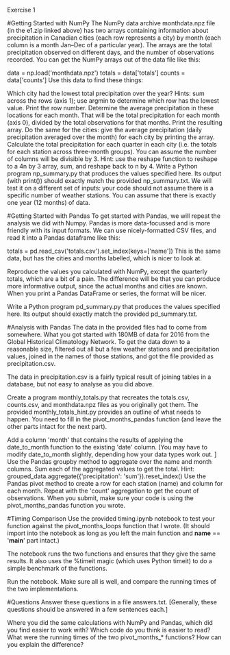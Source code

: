 Exercise 1

#Getting Started with NumPy
The NumPy data archive monthdata.npz file (in the e1.zip linked above) has two arrays containing information about precipitation in Canadian cities (each row represents a city) by month (each column is a month Jan–Dec of a particular year). The arrays are the total precipitation observed on different days, and the number of observations recorded. You can get the NumPy arrays out of the data file like this:

data = np.load('monthdata.npz')
totals = data['totals']
counts = data['counts']
Use this data to find these things:

Which city had the lowest total precipitation over the year? Hints: sum across the rows (axis 1); use argmin to determine which row has the lowest value. Print the row number.
Determine the average precipitation in these locations for each month. That will be the total precipitation for each month (axis 0), divided by the total observations for that months. Print the resulting array.
Do the same for the cities: give the average precipitation (daily precipitation averaged over the month) for each city by printing the array.
Calculate the total precipitation for each quarter in each city (i.e. the totals for each station across three-month groups). You can assume the number of columns will be divisible by 3. Hint: use the reshape function to reshape to a 4n by 3 array, sum, and reshape back to n by 4.
Write a Python program np_summary.py that produces the values specified here. Its output (with print()) should exactly match the provided np_summary.txt. We will test it on a different set of inputs: your code should not assume there is a specific number of weather stations. You can assume that there is exactly one year (12 months) of data.

#Getting Started with Pandas
To get started with Pandas, we will repeat the analysis we did with Numpy. Pandas is more data-focussed and is more friendly with its input formats. We can use nicely-formatted CSV files, and read it into a Pandas dataframe like this:

totals = pd.read_csv('totals.csv').set_index(keys=['name'])
This is the same data, but has the cities and months labelled, which is nicer to look at.

Reproduce the values you calculated with NumPy, except the quarterly totals, which are a bit of a pain. The difference will be that you can produce more informative output, since the actual months and cities are known. When you print a Pandas DataFrame or series, the format will be nicer.

Write a Python program pd_summary.py that produces the values specified here. Its output should exactly match the provided pd_summary.txt.

#Analysis with Pandas
The data in the provided files had to come from somewhere. What you got started with 180MB of data for 2016 from the Global Historical Climatology Network. To get the data down to a reasonable size, filtered out all but a few weather stations and precipitation values, joined in the names of those stations, and got the file provided as precipitation.csv.

The data in precipitation.csv is a fairly typical result of joining tables in a database, but not easy to analyse as you did above.

Create a program monthly_totals.py that recreates the totals.csv, counts.csv, and monthdata.npz files as you originally got them. The provided monthly_totals_hint.py provides an outline of what needs to happen. You need to fill in the pivot_months_pandas function (and leave the other parts intact for the next part).

Add a column 'month' that contains the results of applying the date_to_month function to the existing 'date' column. [You may have to modify date_to_month slightly, depending how your data types work out. ]
Use the Pandas groupby method to aggregate over the name and month columns. Sum each of the aggregated values to get the total. Hint: grouped_data.aggregate({'precipitation': 'sum'}).reset_index()
Use the Pandas pivot method to create a row for each station (name) and column for each month.
Repeat with the 'count' aggregation to get the count of observations.
When you submit, make sure your code is using the pivot_months_pandas function you wrote.

#Timing Comparison
Use the provided timing.ipynb notebook to test your function against the pivot_months_loops function that I wrote. (It should import into the notebook as long as you left the main function and __name__ == '__main__' part intact.)

The notebook runs the two functions and ensures that they give the same results. It also uses the %timeit magic (which uses Python timeit) to do a simple benchmark of the functions.

Run the notebook. Make sure all is well, and compare the running times of the two implementations.

#Questions
Answer these questions in a file answers.txt. [Generally, these questions should be answered in a few sentences each.]

Where you did the same calculations with NumPy and Pandas, which did you find easier to work with? Which code do you think is easier to read?
What were the running times of the two pivot_months_* functions? How can you explain the difference?
